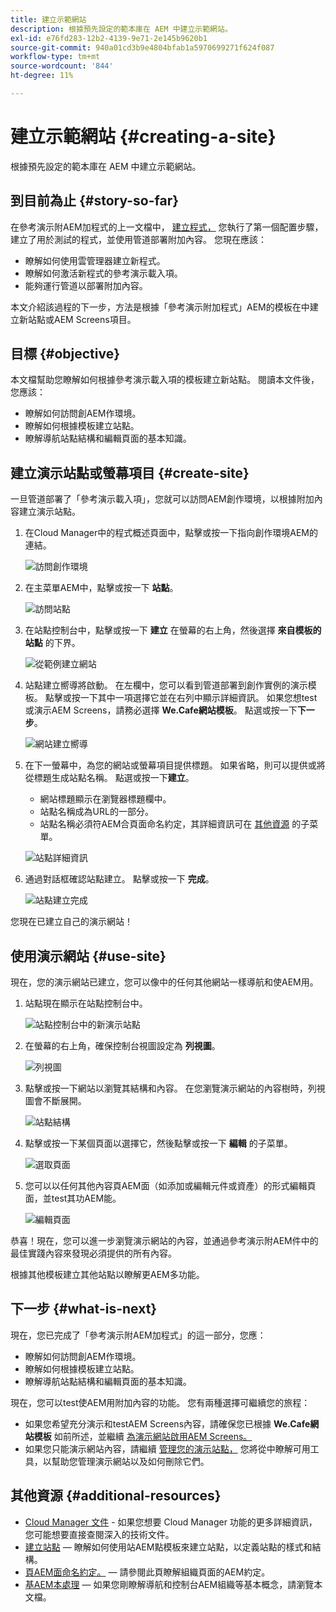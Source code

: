 ```yaml
---
title: 建立示範網站
description: 根據預先設定的範本庫在 AEM 中建立示範網站。
exl-id: e76fd283-12b2-4139-9e71-2e145b9620b1
source-git-commit: 940a01cd3b9e4804bfab1a5970699271f624f087
workflow-type: tm+mt
source-wordcount: '844'
ht-degree: 11%

---
```


# 建立示範網站 {#creating-a-site}

根據預先設定的範本庫在 AEM 中建立示範網站。

## 到目前為止 {#story-so-far}

在參考演示附AEM加程式的上一文檔中， [建立程式，](create-program.md) 您執行了第一個配置步驟，建立了用於測試的程式，並使用管道部署附加內容。 您現在應該：

* 瞭解如何使用雲管理器建立新程式。
* 瞭解如何激活新程式的參考演示載入項。
* 能夠運行管道以部署附加內容。

本文介紹該過程的下一步，方法是根據「參考演示附加程式」AEM的模板在中建立新站點或AEM Screens項目。

## 目標 {#objective}

本文檔幫助您瞭解如何根據參考演示載入項的模板建立新站點。 閱讀本文件後，您應該：

* 瞭解如何訪問創AEM作環境。
* 瞭解如何根據模板建立站點。
* 瞭解導航站點結構和編輯頁面的基本知識。

## 建立演示站點或螢幕項目 {#create-site}

一旦管道部署了「參考演示載入項」，您就可以訪問AEM創作環境，以根據附加內容建立演示站點。

1. 在Cloud Manager中的程式概述頁面中，點擊或按一下指向創作環境AEM的連結。

   ![訪問創作環境](assets/access-author.png)

1. 在主菜單AEM中，點擊或按一下 **站點**。

   ![訪問站點](assets/access-sites.png)

1. 在站點控制台中，點擊或按一下 **建立** 在螢幕的右上角，然後選擇 **來自模板的站點** 的下界。

   ![從範例建立網站](assets/create-site-from-template.png)

1. 站點建立嚮導將啟動。 在左欄中，您可以看到管道部署到創作實例的演示模板。 點擊或按一下其中一項選擇它並在右列中顯示詳細資訊。 如果您想test或演示AEM Screens，請務必選擇 **We.Cafe網站模板**。 點選或按一下&#x200B;**下一步**。

   ![網站建立嚮導](assets/site-creation-wizard.png)

1. 在下一螢幕中，為您的網站或螢幕項目提供標題。 如果省略，則可以提供或將從標題生成站點名稱。 點選或按一下&#x200B;**建立**。

   * 網站標題顯示在瀏覽器標題欄中。
   * 站點名稱成為URL的一部分。
   * 站點名稱必須符AEM合頁面命名約定，其詳細資訊可在 [其他資源](#additional-resources) 的子菜單。

   ![站點詳細資訊](assets/site-details.png)

1. 通過對話框確認站點建立。 點擊或按一下 **完成**。

   ![站點建立完成](assets/site-creation-complete.png)

您現在已建立自己的演示網站！

## 使用演示網站 {#use-site}

現在，您的演示網站已建立，您可以像中的任何其他網站一樣導航和使AEM用。

1. 站點現在顯示在站點控制台中。

   ![站點控制台中的新演示站點](assets/new-demo-site.png)

1. 在螢幕的右上角，確保控制台視圖設定為 **列視圖**。

   ![列視圖](assets/column-view.png)

1. 點擊或按一下網站以瀏覽其結構和內容。 在您瀏覽演示網站的內容樹時，列視圖會不斷展開。

   ![站點結構](assets/site-structure.png)

1. 點擊或按一下某個頁面以選擇它，然後點擊或按一下 **編輯** 的子菜單。

   ![選取頁面](assets/select-page.png)

1. 您可以以任何其他內容頁AEM面（如添加或編輯元件或資產）的形式編輯頁面，並test其功AEM能。

   ![編輯頁面](assets/edit-page.png)

恭喜！現在，您可以進一步瀏覽演示網站的內容，並通過參考演示附AEM件中的最佳實踐內容來發現必須提供的所有內容。

根據其他模板建立其他站點以瞭解更AEM多功能。

## 下一步 {#what-is-next}

現在，您已完成了「參考演示附AEM加程式」的這一部分，您應：

* 瞭解如何訪問創AEM作環境。
* 瞭解如何根據模板建立站點。
* 瞭解導航站點結構和編輯頁面的基本知識。

現在，您可以test使AEM用附加內容的功能。 您有兩種選擇可繼續您的旅程：

* 如果您希望充分演示和testAEM Screens內容，請確保您已根據 **We.Cafe網站模板** 如前所述，並繼續 [為演示網站啟用AEM Screens。](screens.md)
* 如果您只能演示網站內容，請繼續 [管理您的演示站點，](manage.md) 您將從中瞭解可用工具，以幫助您管理演示網站以及如何刪除它們。

## 其他資源 {#additional-resources}

* [Cloud Manager 文件](https://experienceleague.adobe.com/docs/experience-manager-cloud-service/onboarding/onboarding-concepts/cloud-manager-introduction.html) - 如果您想要 Cloud Manager 功能的更多詳細資訊，您可能想要直接查閱深入的技術文件。
* [建立站點](/help/sites-cloud/administering/site-creation/create-site.md)  — 瞭解如何使用站AEM點模板來建立站點，以定義站點的樣式和結構。
* [頁AEM面命名約定。](/help/sites-cloud/authoring/fundamentals/organizing-pages.md#page-name-restrictions-and-best-practices)  — 請參閱此頁瞭解組織頁面的AEM約定。
* [基AEM本處理](/help/sites-cloud/authoring/getting-started/basic-handling.md)  — 如果您剛瞭解導航和控制台AEM組織等基本概念，請瀏覽本文檔。
